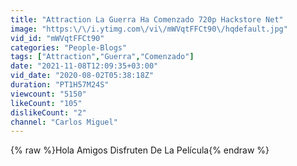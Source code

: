 ```yaml
---
title: "Attraction La Guerra Ha Comenzado 720p Hackstore Net"
image: "https:\/\/i.ytimg.com\/vi\/mWVqtFFCt90\/hqdefault.jpg"
vid_id: "mWVqtFFCt90"
categories: "People-Blogs"
tags: ["Attraction","Guerra","Comenzado"]
date: "2021-11-08T12:09:35+03:00"
vid_date: "2020-08-02T05:38:18Z"
duration: "PT1H57M24S"
viewcount: "5150"
likeCount: "105"
dislikeCount: "2"
channel: "Carlos Miguel"
---
```

{% raw %}Hola Amigos Disfruten De La Película{% endraw %}
